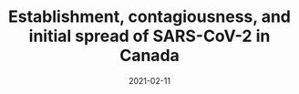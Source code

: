 ---
title: "Establishment, contagiousness, and initial spread of SARS-CoV-2 in Canada"
collection: publications
permalink: /publication/2021_facets_covidcanada
excerpt: ''
date: 2021-02-11
venue: 'FACETS'
paperurl: 'http://juansvs.github.io/files/2021_FACETS_covidcanada.pdf'
citation: 'Krkošek, M., M. Jarvis-Cross, K. Wadhawan, I. Berry, J.-P. R. Soucy, K. Bodner, A. Greiner, L. Krichel, S. Penk, D. Shea, J. S. Vargas Soto, E. W. Tekwa, N. Mideo, and P. K. Molnár. 2021. &quot;Establishment, contagiousness, and initial spread of SARS-CoV-2 in Canada&quot;. <i>FACETS</i> 6:180–194.'
---